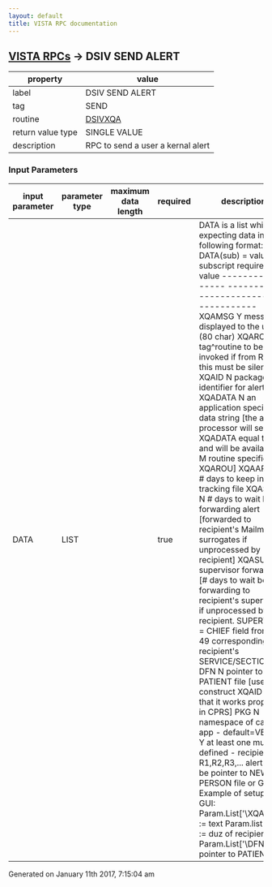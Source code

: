 ```yaml
---
layout: default
title: VISTA RPC documentation
---
```




## [VISTA RPCs](TableOfContent.md) &#8594; DSIV SEND ALERT 

 property | value 
--- | --- 
 label | DSIV SEND ALERT
 tag | SEND
 routine | [DSIVXQA](http://code.osehra.org/dox/Routine_DSIVXQA_source.html)
 return value type | SINGLE VALUE
 description | RPC to send a user a kernal alert

### Input Parameters

| input parameter | parameter type | maximum data length | required | description | 
| --- | --- | --- | --- | --- | 
| DATA | LIST |  | true | DATA is a list which is expecting data in the following format: DATA(sub) = value  subscript  required  value  ---------  --------  ---------------------------------------  XQAMSG        Y      message displayed to the user (80 char)   XQAROU        N      tag^routine to be invoked                       if from RPC this must be silent   XQAID         N      package identifier for alert   XQADATA       N      an application specific data string     [the alert processor will set XQADATA equal to this and will      be available to M routine specified in XQAROU]   XQAARCH       N      # days to keep in alert tracking file   XQASURO       N      # days to wait before forwarding alert     [forwarded to recipient's Mailman's surrogates if unprocessed      by recipient]   XQASUPV       N      supervisor forwarding     [# days to wait before forwarding to recipient's supervisor if      unprocessed by recipient.  SUPERVIOR = CHIEF field from file      49 corresponding to recipient's SERVICE/SECTION]   DFN           N      pointer to PATIENT file     [used to construct XQAID so that it works properly in CPRS]   PKG           N      namespace of calling app - default=VEJD   Rn            Y      at least one must be defined - recipients of  R1,R2,R3,...          alert - can be pointer to NEW PERSON file                        or G.<name of mail group>  Example of setup in the GUI:  Param.List['\XQAMSG\'] := text  Param.list['\R1\']     := duz of recipient  Param.List['\DFN\']    := pointer to PATIENT file | 




 Generated on January 11th 2017, 7:15:04 am